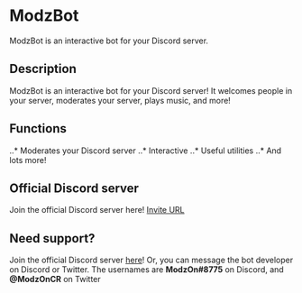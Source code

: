 # ModzBot
ModzBot is an interactive bot for your Discord server.
## Description
ModzBot is an interactive bot for your Discord server! It welcomes people in your server, moderates your server, plays music, and more!
## Functions
..* Moderates your Discord server
..* Interactive
..* Useful utilities
..* And lots more!
## Official Discord server
Join the official Discord server here! [Invite URL](https://discord.gg/qWbWNbB)
## Need support?
Join the official Discord server [here](https://discord.gg/qWbWNbB)!
Or, you can message the bot developer on Discord or Twitter.
The usernames are **ModzOn#8775** on Discord, and **@ModzOnCR** on Twitter
